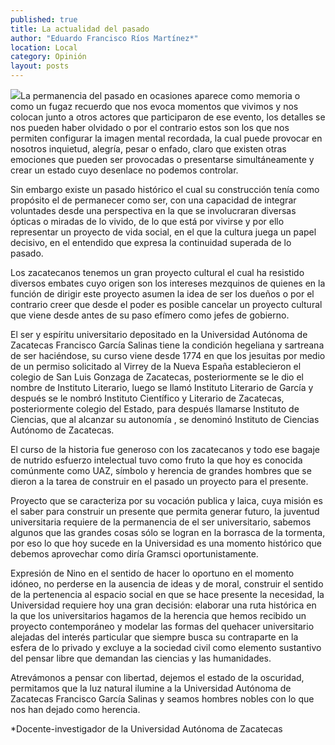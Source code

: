 ```yaml
---
published: true
title: La actualidad del pasado
author: "Eduardo Francisco Ríos Martínez*"
location: Local
category: Opinión
layout: posts
---
```


![](http://i.imgur.com/Wi3w4XVm.jpg)La permanencia del pasado en ocasiones aparece como memoria o como un fugaz recuerdo que nos evoca momentos que vivimos  y nos colocan junto a otros  actores que participaron  de ese evento, los detalles se nos pueden haber olvidado o por el contrario estos son los que nos permiten configurar la imagen mental recordada, la cual puede provocar en nosotros inquietud, alegría, pesar o enfado, claro que existen otras emociones que pueden ser provocadas o presentarse simultáneamente y crear un estado cuyo desenlace no podemos controlar.

Sin embargo existe un pasado histórico el cual su construcción tenía como propósito el de permanecer como ser, con una capacidad de integrar voluntades desde una perspectiva  en la que se involucraran diversas ópticas o miradas de lo vivido, de lo que está por vivirse y por ello representar un proyecto de vida social, en el que la cultura juega un papel decisivo, en el entendido que expresa la continuidad superada de lo pasado.

Los zacatecanos tenemos un gran proyecto cultural el cual ha resistido diversos embates cuyo origen son los intereses mezquinos de quienes en la función de dirigir este proyecto asumen la idea de ser los dueños o por el contrario creer que desde el poder es posible cancelar un proyecto cultural que viene desde antes de su paso efímero como jefes de gobierno.

El ser y espíritu universitario depositado en la Universidad Autónoma de Zacatecas Francisco García Salinas tiene la condición hegeliana y sartreana de ser haciéndose, su curso viene desde 1774 en que los jesuitas por medio de un permiso solicitado al Virrey de la Nueva España establecieron el colegio de San Luis Gonzaga de Zacatecas, posteriormente  se le dio el nombre de Instituto Literario, luego se llamó Instituto Literario de García y después se le nombró Instituto Científico y Literario de Zacatecas, posteriormente colegio del Estado, para después llamarse Instituto de Ciencias, que al alcanzar su autonomía , se denominó Instituto de Ciencias Autónomo de Zacatecas.

El curso de la historia fue generoso con los zacatecanos y todo ese bagaje de nutrido esfuerzo intelectual tuvo como  fruto la que hoy es conocida comúnmente como UAZ, símbolo y herencia de grandes hombres que se dieron a la tarea de construir en el pasado un proyecto para el presente.

Proyecto que se caracteriza por su vocación publica y laica, cuya misión es el saber para construir un presente que permita generar futuro, la juventud universitaria requiere de la permanencia de el ser universitario, sabemos algunos que las grandes cosas sólo se logran en la borrasca de la tormenta, por eso lo que hoy sucede en la Universidad es una momento histórico que debemos aprovechar como diría Gramsci oportunistamente.

Expresión de Nino en el sentido de hacer lo oportuno en el momento idóneo, no perderse en la ausencia de ideas y de moral, construir el sentido de la pertenencia al espacio social en que se hace presente la necesidad, la Universidad requiere hoy una gran decisión: elaborar una ruta histórica en la que los universitarios hagamos de la herencia que hemos recibido un proyecto contemporáneo y modelar las formas del quehacer universitario alejadas del interés particular que siempre busca su contraparte en la esfera de lo privado y excluye a la sociedad civil como elemento sustantivo del pensar libre que demandan las ciencias y las humanidades.

Atrevámonos a pensar con libertad, dejemos el estado de la oscuridad, permitamos que la luz natural ilumine  a la Universidad Autónoma de Zacatecas Francisco García Salinas y seamos hombres nobles con lo que nos han dejado como herencia. 

*Docente-investigador de la Universidad Autónoma de Zacatecas
